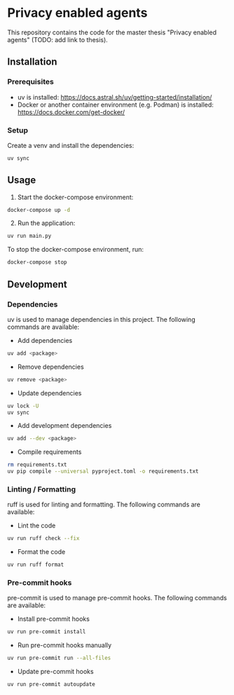 # Privacy enabled agents

This repository contains the code for the master thesis "Privacy enabled agents" (TODO: add link to thesis).

## Installation

### Prerequisites

- uv is installed: https://docs.astral.sh/uv/getting-started/installation/
- Docker or another container environment (e.g. Podman) is installed: https://docs.docker.com/get-docker/

### Setup

Create a venv and install the dependencies:

```bash
uv sync
```

## Usage

1. Start the docker-compose environment:

```bash
docker-compose up -d
```

2. Run the application:

```bash
uv run main.py
```

To stop the docker-compose environment, run:

```bash
docker-compose stop
```

## Development

### Dependencies

uv is used to manage dependencies in this project. The following commands are available:

- Add dependencies

```bash
uv add <package>
```

- Remove dependencies

```bash
uv remove <package>
```

- Update dependencies

```bash
uv lock -U
uv sync
```

- Add development dependencies

```bash
uv add --dev <package>
```

- Compile requirements

```bash
rm requirements.txt
uv pip compile --universal pyproject.toml -o requirements.txt
```

### Linting / Formatting

ruff is used for linting and formatting. The following commands are available:

- Lint the code

```bash
uv run ruff check --fix
```

- Format the code

```bash
uv run ruff format
```

### Pre-commit hooks

pre-commit is used to manage pre-commit hooks. The following commands are available:

- Install pre-commit hooks

```bash
uv run pre-commit install
```

- Run pre-commit hooks manually

```bash
uv run pre-commit run --all-files
```

- Update pre-commit hooks

```bash
uv run pre-commit autoupdate
```
